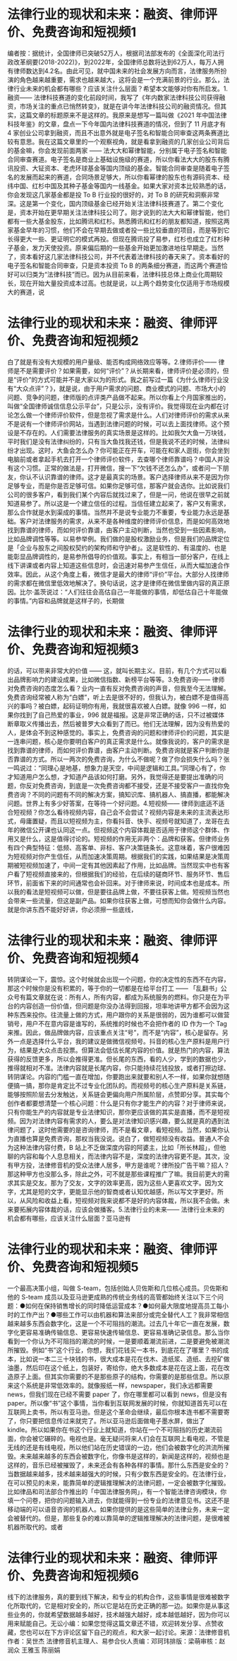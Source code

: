 # 法律行业的现状和未来：融资、律师评价、免费咨询和短视频1

编者按：据统计，全国律师已突破52万人，根据司法部发布的《全面深化司法行政改革纲要(2018-2022)》，到2022年，全国律师总数将达到62万人，每万人拥有律师数达到4.2名。由此可见，就中国未来的社会发展方向而言，法律服务所扮演的角色越来越重要，需求也越来越大，这将会是一个充满前景的行业。那么，法律行业未来的机会都有哪些？应该关注什么层面？希望本文能够对你有所启发。1.融资—— 法律科技赛道的变化前段时间，我写了《年内数家法律科技公司获得融资，市场关注的重点已悄然转变》，就是在讲今年法律科技公司的融资情况。但其实，这篇文章的标题原来不是这样的。我原来是想写一篇叫做《2021 年中国法律科技年鉴》的文章，盘点一下今年国内法律科技赛道的情况，但到了 11 月底才有 4 家创业公司拿到融资，而且不出意外就是电子签名和智能合同审查这两条赛道比较有意思。我在这篇文章里的一个观察视角，就是看拿到融资的几家创业公司背后的基金嘛，你会发现前面两家 —— 法大大和幂律智能，分别属于电子签名和智能合同审查赛道。电子签名是商业上基础设施级的赛道，所以你看法大大的股东有腾讯投资、大钲资本、老虎环球基金等国内顶级的基金。智能合同审查是随着电子签名的发展而起来的赛道，合同场景足够大，所以你看幂律的股东也有源码资本、经纬中国、红杉中国及其种子基金等国内一线基金。如果大家对资本比较熟悉的话，你会发现这几家基金都是投 To B 行业投的很好的，对 To B 的研究和洞察非常深。这是第一个变化，国内顶级基金已经开始关注法律科技赛道了。第二个变化是，资本开始在更早期关注法律科技公司了。刚才说到的法大大和幂律智能，他们都有一些大基金股东，比如腾讯和红杉。熟悉腾讯和红杉的朋友都知道，按照这两家基金早年的习惯，他们不会在早期去做或者投一些比较垂直的项目，而是等到它长得更大一些、更证明它的模式再投。但现在腾讯投了易参，红杉也成立了红杉种子基金，发力天使投资。原来偏后期的一些基金开始更加激进地往早期走。当然了，资本看好这几家法律科技公司，并不代表着法律科技的春天来了。资本看好的电子签名和智能合同审查，只是资本投资 To B 的两条细分赛道，而这两个赛道恰好可以归类为“法律科技”而已。因为从目前来看，法律科技总体上商业化周期较长，现在开始大量投资成本过高。也就是说，以上两个趋势变化仅适用于市场规模大的赛道，说

# 法律行业的现状和未来：融资、律师评价、免费咨询和短视频2

白了就是有没有大规模的用户量级、能否构成网络效应等等。2.律师评价—— 律师是不是需要评价？如果需要，如何“评价”？从长期来看，律师评价是必须的，但是“评价”的方式可能并不是大家以为的形式。我之前写过一篇《为什么律师行业没有“大众点评”？》，就是说，由于用户需求的问题、商业模式的问题、市场大小的问题、竞争的问题，律师版的点评类产品做不起来。所以你看上个月国家推出的，叫做“全国律师诚信信息公示平台”，只是公示，没有评价。我觉得现在业内都在讨论怎么做一个律师评价软件，但是忽视了需求是什么。人们对律师评价的需求从来不是说有一个律师评价网站，当遇到法律问题的时候，可以去上面找律师。这个预设是不存在的。人们需要法律服务的真实场景是这样的。比如我欠大鱼一万块钱，平时我们是没有法律纠纷的，只有当大鱼找我还钱，但是我说不还的时候，法律纠纷才出现。这时，大鱼会怎么办？你可能正在开车，可能在和家人逛街，你会坐到电脑前或者拿起手机去打开一个律师评价软件，去查哪个律师靠谱吗？中国人并没有这个习惯。正常的做法是，打开微信，搜一下“欠钱不还怎么办”，或者问一下朋友，你认不认识靠谱的律师。这才是最真实的场景。客户选择律师从来不是因为你足够专业，而是你是否足够可信。如果你足够可信，那客户就会选你。比如说我们公司的很多客户，看到我们某个内容后就找过来了，但是一问，他说在很早之前就知道易参了。所以这是一个建立信任的过程。当信任建立起来了，客户又有需求，那么合作就是水到渠成的事情。当然并不是说专业能力不重要，专业能力永远是基础。客户对法律服务的需求，从来不是各种维度的律师评价信息，而是如何高效地找到靠谱的律师，而如何评价靠谱，由客户主动判断，当然也受到一些因素影响，比如品牌调性等等。以易参举例。我们做的是股权激励业务，但是我们的品牌定位是「企业与股东之间股权契约的架构师和守护者」。这是软性的、有温度的、也是能彰显品牌调性的，是易参所倡导的价值观。事实上，有相当一部分客户，在线上线下讲课或者内容上知道这些信息时，会迅速对易参产生信任，从而大幅加速合作效率。因此，从这个角度上看，微信才是最大的律师“评价”平台。大部分人找律师的需求都在微信里低效地解决了。换句话说，这才是律师在微信里做内容的真正原因。比尔·盖茨说过：“人们往往会高估自己一年能做的事情，却低估自己十年能做的事情。”内容和品牌就是这样子的，长期做

# 法律行业的现状和未来：融资、律师评价、免费咨询和短视频3

的话，可以带来非常大的价值 —— 这，就叫长期主义。目前，有几个方式可以看出品牌影响力的建设成果，比如微信指数、新榜平台等等。3.免费咨询—— 律师对免费咨询的态度怎么看？业内一直有反对免费咨询的声音，但我至今无法理解。免费咨询经常被人称为“白嫖”，听上去是很不好的，但我认为，被白嫖不是值得高兴的事吗？被白嫖，起码证明你有用，我就很喜欢被人白嫖。就像 996 一样，如果你找到了自己热爱的事业，996 就是福报。这是非常正确的话，只不过被媒体断章取义传播出去，然后被普罗大众看到了而已。他们无法理解，因为没有热爱的人，是体会不到这种感觉的。事实上，免费咨询的问题和律师评价的问题，其实是一连串问题，核心是你要明白客户的真正需求是什么。就像我说的，客户的需求是找到靠谱的律师，而如何评价靠谱，由客户主动判断。免费咨询就是客户判断你是否靠谱的方式。所以一两次的免费咨询，为什么不做呢？做了你会损失什么吗？张一鸣说过：“同理心是地基，想象力是天空，中间是逻辑和工具。”同理心有了，你才知道用户怎么想，才知道产品该如何打磨。另外，我觉得还是要提出准确的问题，你反对免费咨询，到底是一次免费咨询都不接受，还是不接受客户一直找你免费咨询？不同的问题有不同的解决方案，搞知识库、搞机器人、搞直播，都能解决问题。世界上有多少好答案，在等待一个好问题。4.短视频—— 律师到底适不适合短视频？你怎么看待视频内容，自己会不会尝试？视频内容是未来的主流表达形式，毋庸置疑，而且以短视频为主，你看抖音、快手、视频号就知道了，龙哥在去年的微信公开课也认同这一点。但视频这个内容体裁是否适用于律师这个群体、作用又是什么，这是值得讨论的。短视频的作用无非两个：品牌和获客。但律师业务有四个典型特征：低频、高客单、非标、客户决策链条长。这意味着，客户很难因为短视频对你产生信任，从而加速决策周期。根据我们的实践，如果结果是决策周期被短视频加速了，中间一定有其他因素起了作用，比如品牌。当然现实中也有客户看了短视频直接来的，但根据我们的经验，在后续的磋商环节、服务环节、售后环节，前面省下来的时间通常也会补回来。对于律师来说，时间成本也是成本。所以我的看法是短视频可以做，但是要往品牌上做，不要往获客上做。短视频当然也会带来一些流量，但这是副产品。如果你往获客上做，可想而知你会做什么内容。就是你讲东西不能好好讲，你必须擦一些底线，

# 法律行业的现状和未来：融资、律师评价、免费咨询和短视频4

转阴谋论一下，震惊。这个时候就会出现一个问题，你的决定性的东西不在内容，那这个时候你是没有积累的，等于你的一切都是在给平台打工 —— 「乱翻书」公众号有篇文章就在说：所有人，所有内容，都成为系统服务的燃料。你只是在为平台的内容创造一份价值，但问题是你没办法得到回报，坦率地讲甲方都不会因为这种东西来投你。往流量上做的方式，用户跟你的关系是很弱的，因为谁都可以做营销号，用户不在意内容是谁写的，系统推的时候也不会把作者的 ID 作为一个 Tag 来推。因此，做品牌做内容，应该重点关注“号”，而不是“内容”，核心是留存。另外一点是选择什么平台，我的建议是做微信视频号。抖音的核心生产原料是用户行为，结果是大众点击投票。但算法会低估长尾内容的价值。就是热门的内容，算法获得的反馈更多，所以会推得更准。但长尾的东西，看的人少，学到的数据也少，推得就相对不准。法律内容就是长尾内容，你只能持续花钱投放，或者打擦边球、转阴谋论。内容的门槛一直在增加，你要跑出来就要和别人不一样，如果你就想随便搞一搞，那你是肯定比不过专业化团队的。而视频号的核心生产原料是关系链，能够按照阶层去分发触达，关系链会更偏向用户所属阶层，点赞即分享。其实每个创作者都要想清楚一个核心问题：什么是只有你才能生产的内容？对于律师来说，只有你能生产的内容就是专业法律知识，那你更应该做的其实是直播，而不是短视频。因为对法律内容有需求的人，要么是对法律知识感兴趣，要么就是真的遇到法律问题了，这时他需要的是咨询律师，而不是看文章，看短视频。当然，如果你认为直播也算是免费咨询，那权当我没说。说白了，做短视频没有收益。普通人不会为这种法律内容付费，B 站上不乏做深度内容的阿婆主，比如「所长林超」，但他聊的内容和每个人息息相关，而法律内容不是，深度的法律内容更不是。其次，没有甲方投，法律修音机的受众法律人居多，甲方是谁呢？律所投广告干嘛？招人？那这种甲方也没那么多，除此之外，可不就是那些课程推广了嘛。我目前更大的需求其实是交友。那为了交友，文字的效率更高，因为这些人更喜欢文字。因为文字，尤其是短的文字，更能显示他的智商或者认知优越感，所以写文字更好。所以，从风险和收益上看，短视频对我来说都不是好的内容体裁，所以我不会做。未来要拓展内容体裁的话，应该会做播客。5.法律行业的未来—— 法律行业未来的机会都有哪些，应该关注什么层面？亚马逊有

# 法律行业的现状和未来：融资、律师评价、免费咨询和短视频5

一个最高决策小组，叫做 S-team，包括创始人贝佐斯和几位核心成员。贝佐斯和他的 S-team 成员以及亚马逊更成熟的传统业务线的高管都始终关注以下三个问题：●如何在保持销售增长的同时降低运营成本？●如何最大限度地提高员工每小时的工作产出？●哪些工作可以由机器和算法来部分或完全替代人工？我非常相信越来越多东西会数字化，这是一个不可阻挡的潮流。过去几十年它一直在发展，数字化更容易准确传输信息、更容易快速传输信息、更容易准确记录信息。那么当你看到一个你认为不可阻挡的潮流的时候，一是要顺着潮流前进，二是要避免被潮流所摧毁。例如“书”这个行业，你想，我们花钱买一本书，到底花在了哪里？书的成本，比如说一本二三十块钱的书，很大成本是花在伐木、造纸浆、造纸、去挖矿做油墨，然后印在这个纸上，包装好，寄给你，绝大多数成本是花在这上面，花在改造原子上面。但其实你需要的不是那些原子的结构，你需要的是那些信息。所以原来这个系统是非常低效率的。就像报纸一样，newspaper，我们永远都需要 news，但我们现在已经不需要 paper 了，你在哪里都可以看到 news，但是没有 paper。所以像“书”这个事情，当你看到互联网发展的时候，你就知道首先可以在互联网上卖书，所以有亚马逊。但是这个革命会继续，最后你根本连书都不需要寄了，你只要把信息传过来就完了。所以亚马逊后面做电子墨水屏，做出了 kindle。所以如果你在书这个行业上就知道，你站在一个不可阻挡的历史潮流前面，你会被它碾碎的。电视也是。毫无疑问将来人们会在互联网上看电视，不管是无线的还是有线电视，所以他们站在历史错误的一边，他们会被数字化的洪流所摧毁。未来越来越多的东西会被数字化，你像书是这样的，新闻是这样的，视频也是这样的，音乐已经被摧毁了，未来还会有各种各样的事情。那什么东西是安全的？当数据越来越多，技术越来越强大的时候，只有少数东西是安全的。在法律行业，在可以预见的未来，能靠简单的逻辑推理解决的法律问题，一定会被数字化摧毁。比如律品和司法部合作推出的「中国法律服务网」，有一个智能法律咨询模块，你填一个问卷，把你的问题输入进去，你就能得到一份专业的法律意见书。这还不是移动端的可以语音咨询的机器人。如果你提供的是这些简单的法律业务，未来一定会被替代的。但是，那些复杂的难以靠简单的逻辑推理解决的法律问题，是很难被机器所取代的。或者

# 法律行业的现状和未来：融资、律师评价、免费咨询和短视频6

线下的法律服务，真的要到线下解决，和专业的机构合作，这些事情是很难被数字化所取代的，它是相对安全的，所以它是站在历史正确的那一边。如果你是从事这些业务的，你就希望数据越多越好，技术越强大越好，成本越低越好，因为你可以用来赋能自己。无讼小编：如果您觉得这篇文章还不错，欢迎转发分享、点赞收藏，您也可以在下方评论区留下自己的观点，和大家一起讨论。来源：法律修音机作者：吴世杰 法律修音机主理人、易参合伙人责编：邓珂玮排版：梁萌审核：赵润众 王雅玉 陈丽娟

